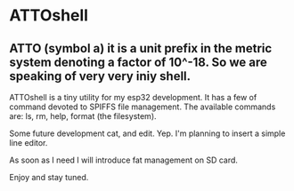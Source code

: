 # ATTOshell

## ATTO (symbol a) it is a unit prefix in the metric system denoting a factor of 10^-18. So we are speaking of very very iniy shell. 

ATTOshell is a tiny utility for my esp32 development. It has a few of command devoted to SPIFFS file management. The available commands are: ls, rm, help, format (the filesystem). 

Some future development cat, and edit. Yep. I'm planning to insert a simple line editor. 

As soon as I need I will introduce fat management on SD card. 

Enjoy and stay tuned. 

